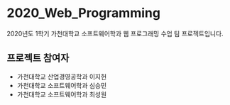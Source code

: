 # 2020_Web_Programming
2020년도 1학기 가천대학교 소프트웨어학과 웹 프로그래밍 수업 팀 프로젝트입니다.

프로젝트 참여자
---------------
- 가천대학교 산업경영공학과 이지헌
- 가천대학교 소프트웨어학과 심승민
- 가천대학교 소프트웨어학과 최성원
